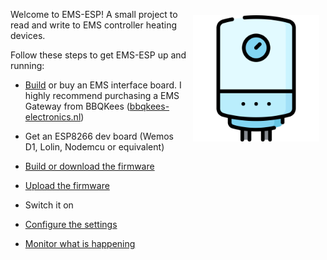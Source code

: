 <img style="margin: 10px 10px; float:right; width:40%" src="_media/boiler.svg" alt="EMS-ESP Logo"></img>

Welcome to EMS-ESP! A small project to read and write to EMS controller heating devices.
<br>

Follow these steps to get EMS-ESP up and running:

- [Build](Building-your-own-test-circuit) or buy an EMS interface board. I highly recommend purchasing a EMS Gateway from BBQKees ([bbqkees-electronics.nl](https://bbqkees-electronics.nl))

- Get an ESP8266 dev board (Wemos D1, Lolin, Nodemcu or equivalent)
  
- [Build or download the firmware](Building-firmware)
  
- [Upload the firmware](Uploading-firmware)
  
- Switch it on
  
- [Configure the settings](Configure-firmware)
  
- [Monitor what is happening](Running-and-Monitoring)


